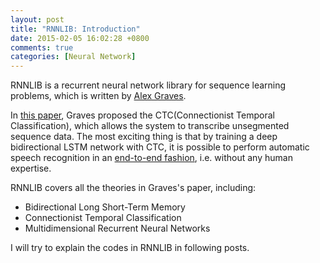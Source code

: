 ```yaml
---
layout: post
title: "RNNLIB: Introduction"
date: 2015-02-05 16:02:28 +0800
comments: true
categories: [Neural Network]
---
```


RNNLIB is a recurrent neural network library for sequence learning problems,
which is written by [Alex Graves](http://www.cs.toronto.edu/~graves/).

In [this paper](http://www6.in.tum.de/pub/Main/Publications/Graves2006a.pdf),
Graves proposed the CTC(Connectionist Temporal Classification), 
which allows the system to transcribe unsegmented sequence data. 
The most exciting thing is that by training a deep bidirectional 
LSTM network with CTC, it is possible to 
perform automatic speech recognition in 
an [end-to-end fashion](http://www.jmlr.org/proceedings/papers/v32/graves14.pdf), 
i.e. without any human expertise.

RNNLIB covers all the theories in Graves's paper, including:

* Bidirectional Long Short-Term Memory
* Connectionist Temporal Classification
* Multidimensional Recurrent Neural Networks

I will try to explain the codes in RNNLIB in following posts.

